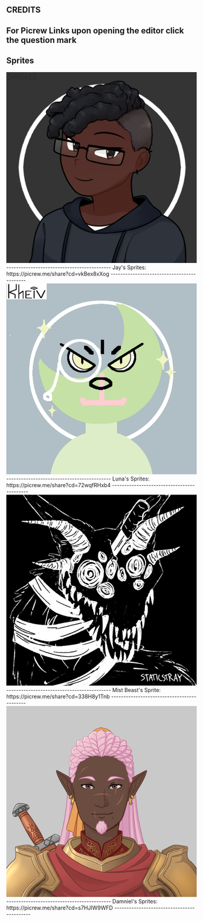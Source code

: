 CREDITS
-------------------------------------------
For Picrew Links upon opening the editor click the question mark
-------------------------------------------
Sprites
-------------------------------------------
<img src ="https://raw.githubusercontent.com/ChivesEG/Brock-ISAC-1P04-Repository/main/assets/Sprites/Jay_Neutral.png">
-------------------------------------------
Jay's Sprites: https://picrew.me/share?cd=vkBex8xXog
-------------------------------------------
<img src ="https://raw.githubusercontent.com/ChivesEG/Brock-ISAC-1P04-Repository/main/assets/Sprites/Luna_Neutral.png">
-------------------------------------------
Luna's Sprites: https://picrew.me/share?cd=72wqfRHxb4
-------------------------------------------
<img src ="https://raw.githubusercontent.com/ChivesEG/Brock-ISAC-1P04-Repository/main/assets/Sprites/Mist_Beast.png">
-------------------------------------------
Mist Beast's Sprite: https://picrew.me/share?cd=338H8y1Tnb
-------------------------------------------
<img src ="https://raw.githubusercontent.com/ChivesEG/Brock-ISAC-1P04-Repository/main/assets/Sprites/Damniel_Neutral.png">
-------------------------------------------
Damniel's Sprites: https://picrew.me/share?cd=s7HJIW9WFD
-------------------------------------------
